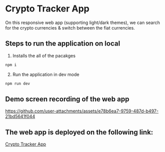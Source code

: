 # Crypto Tracker App

On this responsive web app (supporting light/dark themes), we can search for the crypto currencies & switch between the fiat currencies.

## Steps to run the application on local

1. Installs the all of the pacakges

```bash
npm i
```

2. Run the application in dev mode

```bash
npm run dev
```

## Demo screen recording of the web app

https://github.com/user-attachments/assets/e78b6ea7-9759-487d-b497-21bd5641f044


## The web app is deployed on the following link:

[Crypto Tracker App](https://cryptotracker-8d8dd.web.app)
